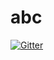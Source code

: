 # abc

[![Gitter](https://badges.gitter.im/aroslov/abc.svg)](https://gitter.im/aroslov/abc?utm_source=badge&utm_medium=badge&utm_campaign=pr-badge&utm_content=badge)